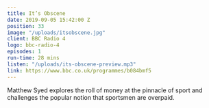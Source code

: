 ```yaml
---
title: It’s Obscene
date: 2019-09-05 15:42:00 Z
position: 33
image: "/uploads/itsobscene.jpg"
client: BBC Radio 4
logo: bbc-radio-4
episodes: 1
run-time: 28 mins
listen: "/uploads/its-obscene-preview.mp3"
link: https://www.bbc.co.uk/programmes/b084bmf5
---
```


Matthew Syed explores the roll of money at the pinnacle of sport and challenges the popular notion that sportsmen are overpaid.